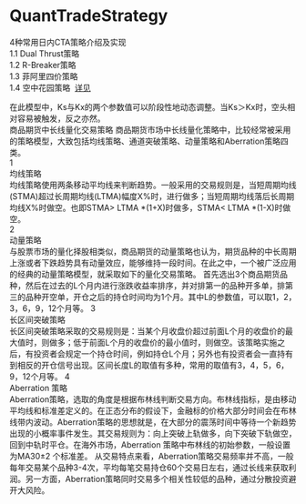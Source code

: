 QuantTradeStrategy
====================

4种常用日内CTA策略介绍及实现<br>
1.1 Dual Thrust策略<br>
1.2 R-Breaker策略<br>
1.3 菲阿里四价策略<br>
1.4 空中花园策略  [详见](http://futures.hexun.com/2017-01-19/187804862.html 'flavor')


在此模型中，Ks与Kx的两个参数值可以阶段性地动态调整。当Ks＞Kx时，空头相对容易被触发，反之亦然。<br>
商品期货中长线量化交易策略
商品期货市场中长线量化策略中，比较经常被采用的策略模型，大致包括均线策略、通道突破策略、动量策略和Aberration策略四类。<br>
1<br>
均线策略<br>
均线策略使用两条移动平均线来判断趋势。一般采用的交易规则是，当短周期均线(STMA)超过长周期均线(LTMA)幅度X%时，进行做多；当短周期均线落后长周期均线X%时做空。也即STMA> LTMA *(1+X)时做多，STMA< LTMA *(1-X)时做空。<br>
2<br>
动量策略<br>
与股票市场的量化择股相类似，商品期货的动量策略也认为，期货品种的中长周期上涨或者下跌趋势具有动量效应，能够维持一段时间。在此之中，一个被广泛应用的经典的动量策略模型，就采取如下的量化交易策略。
首先选出3个商品期货品种，然后在过去的L个月内进行涨跌收益率排序，并对排第一的品种开多单，排第三的品种开空单，开仓之后的持仓时间均为1个月。其中L的参数值，可以取1，2，3，6，9，12个月等。
3<br>
长区间突破策略<br>
长区间突破策略采取的交易规则是：当某个月收盘价超过前面L个月的收盘价的最大值时，则做多；低于前面L个月的收盘价的最小值时，则做空。该策略实施之后，有投资者会规定一个持仓时间，例如持仓L个月；另外也有投资者会一直持有到相反的开仓信号出现。区间长度L的取值有多种，常用的取值有3，4，5，6，9，12个月等。
4<br>
Aberration 策略<br>
Aberration策略，选取的角度是根据布林线判断交易方向。布林线指标，是由移动平均线和标准差定义的。在正态分布的假设下，金融标的价格大部分时间会在布林线带内波动。Aberration策略的思想就是，在大部分的震荡时间中等待一个新趋势出现的小概率事件发生。其交易规则为：向上突破上轨做多，向下突破下轨做空，回到中轨时平仓。在海外市场，Aberration 策略中布林线的初始参数，一般设置为MA30±2 个标准差。
从交易特点来看，Aberration策略交易频率并不高，一般每年交易某个品种3-4次，平均每笔交易持仓60个交易日左右，通过长线来获取利润。另一方面，Aberration策略同时交易多个相关性较低的品种，通过分散投资避开大风险。<br>
